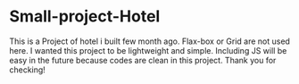 # Small-project-Hotel
This is a Project of hotel i built few month ago. Flax-box or Grid are not used here. I wanted this project to be lightweight and simple. Including JS will be easy in the future because codes are clean in this project. Thank you for checking!
